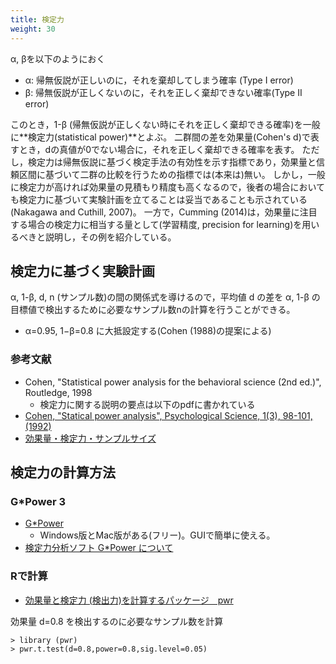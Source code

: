 ```yaml
---
title: 検定力
weight: 30
---
```


α, βを以下のようにおく

- α: 帰無仮説が正しいのに，それを棄却してしまう確率 (Type I error)
- β: 帰無仮説が正しくないのに，それを正しく棄却できない確率(Type II error)

このとき，1-β (帰無仮説が正しくない時にそれを正しく棄却できる確率)を一般に**検定力(statistical power)**とよぶ。
二群間の差を効果量(Cohen's d)で表すとき，dの真値が0でない場合に，それを正しく棄却できる確率を表す。
ただし，検定力は帰無仮説に基づく検定手法の有効性を示す指標であり，効果量と信頼区間に基づいて二群の比較を行うための指標では(本来は)無い。
しかし，一般に検定力が高ければ効果量の見積もり精度も高くなるので，後者の場合においても検定力に基づいて実験計画を立てることは妥当であることも示されている
(Nakagawa and Cuthill, 2007)。
一方で，Cumming (2014)は，効果量に注目する場合の検定力に相当する量として(学習精度, precision for learning)を用いるべきと説明し，その例を紹介している。


## 検定力に基づく実験計画

α, 1-β, d, n (サンプル数)の間の関係式を導けるので，平均値 d の差を
α, 1-β の目標値で検出するために必要なサンプル数nの計算を行うことができる。

- α=0.95, 1−β=0.8 に大抵設定する(Cohen (1988)の提案による)


### 参考文献

- Cohen, "Statistical power analysis for the behavioral science (2nd ed.)", Routledge, 1998
	- 検定力に関する説明の要点は以下のpdfに書かれている
- [Cohen, "Statical power analysis", Psychological Science, 1(3), 98-101, (1992)](http://courses.csusm.edu/psyc393md/2011-Fall-41892/readings/StatisticalPower/Cohen(1992)StatisticalPower.pdf)
- [効果量・検定力・サンプルサイズ](http://sc1.cc.kochi-u.ac.jp/~murakami/cgi-bin/FSW/fswiki.cgi?page=%B8%FA%B2%CC%CE%CC%A1%A6%B8%A1%C4%EA%CE%CF%A1%A6%A5%B5%A5%F3%A5%D7%A5%EB%A5%B5%A5%A4%A5%BA)

## 検定力の計算方法

### G*Power 3

- [G*Power](http://www.gpower.hhu.de/)
	- Windows版とMac版がある(フリー)。GUIで簡単に使える。
- [検定力分析ソフト G*Power について](http://www.relak.net/psy/power/p4.htm)

### Rで計算

- [効果量と検定力 (検出力)を計算するパッケージ　pwr](http://monge.tec.fukuoka-u.ac.jp/R_analysis/effect_size_pwr_01.html)

効果量 d=0.8 を検出するのに必要なサンプル数を計算
```
> library (pwr)
> pwr.t.test(d=0.8,power=0.8,sig.level=0.05)
```
